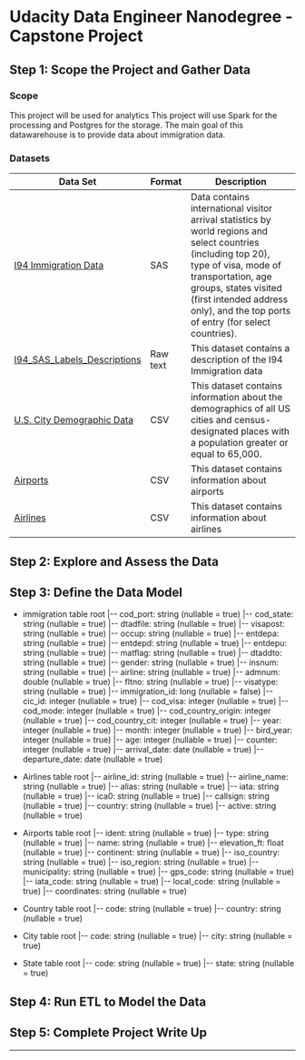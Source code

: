 # Udacity Data Engineer Nanodegree - Capstone Project

## Step 1: Scope the Project and Gather Data

### Scope

This project will be used for analytics
This project will use Spark for the processing and Postgres for the storage.
The main goal of this datawarehouse is to provide data about immigration data.

### Datasets

| Data Set | Format | Description |
| ---      | ---    | ---         |
|[I94 Immigration Data](https://travel.trade.gov/research/reports/i94/historical/2016.html)| SAS | Data contains international visitor arrival statistics by world regions and select countries (including top 20), type of visa, mode of transportation, age groups, states visited (first intended address only), and the top ports of entry (for select countries).|
|[I94_SAS_Labels_Descriptions](https://openflights.org/data.html)| Raw text | This dataset contains a description of the I94 Immigration data|
|[U.S. City Demographic Data](https://public.opendatasoft.com/explore/dataset/us-cities-demographics/export/)| CSV | This dataset contains information about the demographics of all US cities and census-designated places with a population greater or equal to 65,000.|
|[Airports](https://datahub.io/core/airport-codes#data)| CSV | This dataset contains information about airports|
|[Airlines](https://openflights.org/data.html#airline)| CSV | This dataset contains information about airlines|

## Step 2: Explore and Assess the Data

## Step 3: Define the Data Model

- immigration table
      root
      |-- cod_port: string (nullable = true)
      |-- cod_state: string (nullable = true)
      |-- dtadfile: string (nullable = true)
      |-- visapost: string (nullable = true)
      |-- occup: string (nullable = true)
      |-- entdepa: string (nullable = true)
      |-- entdepd: string (nullable = true)
      |-- entdepu: string (nullable = true)
      |-- matflag: string (nullable = true)
      |-- dtaddto: string (nullable = true)
      |-- gender: string (nullable = true)
      |-- insnum: string (nullable = true)
      |-- airline: string (nullable = true)
      |-- admnum: double (nullable = true)
      |-- fltno: string (nullable = true)
      |-- visatype: string (nullable = true)
      |-- immigration_id: long (nullable = false)
      |-- cic_id: integer (nullable = true)
      |-- cod_visa: integer (nullable = true)
      |-- cod_mode: integer (nullable = true)
      |-- cod_country_origin: integer (nullable = true)
      |-- cod_country_cit: integer (nullable = true)
      |-- year: integer (nullable = true)
      |-- month: integer (nullable = true)
      |-- bird_year: integer (nullable = true)
      |-- age: integer (nullable = true)
      |-- counter: integer (nullable = true)
      |-- arrival_date: date (nullable = true)
      |-- departure_date: date (nullable = true)

- Airlines table
      root
      |-- airline_id: string (nullable = true)
      |-- airline_name: string (nullable = true)
      |-- alias: string (nullable = true)
      |-- iata: string (nullable = true)
      |-- ica0: string (nullable = true)
      |-- callsign: string (nullable = true)
      |-- country: string (nullable = true)
      |-- active: string (nullable = true)

- Airports table
      root
      |-- ident: string (nullable = true)
      |-- type: string (nullable = true)
      |-- name: string (nullable = true)
      |-- elevation_ft: float (nullable = true)
      |-- continent: string (nullable = true)
      |-- iso_country: string (nullable = true)
      |-- iso_region: string (nullable = true)
      |-- municipality: string (nullable = true)
      |-- gps_code: string (nullable = true)
      |-- iata_code: string (nullable = true)
      |-- local_code: string (nullable = true)
      |-- coordinates: string (nullable = true)

- Country table
      root
      |-- code: string (nullable = true)
      |-- country: string (nullable = true)

- City table
      root
      |-- code: string (nullable = true)
      |-- city: string (nullable = true)

- State table
      root
      |-- code: string (nullable = true)
      |-- state: string (nullable = true)

## Step 4: Run ETL to Model the Data
## Step 5: Complete Project Write Up

---
